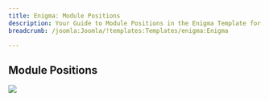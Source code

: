 ```yaml
---
title: Enigma: Module Positions
description: Your Guide to Module Positions in the Enigma Template for Joomla
breadcrumb: /joomla:Joomla/!templates:Templates/enigma:Enigma

---
```


Module Positions
-----

![][positions]

[positions]: assets/positions.jpg